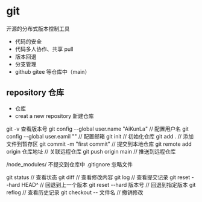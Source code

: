 # git

开源的分布式版本控制工具

- 代码的安全
- 代码多人协作、共享 pull
- 版本回退
- 分支管理
- github gitee 等仓库中（main）

## repository 仓库

- 仓库
- creat a new repository 新建仓库

git -v 查看版本号
git config --global user.name "AiKunLa" // 配置用户名
git config --global user.eamil "" // 配置邮箱
git init // 初始化仓库
git add . // 添加文件到暂存区 
git commit -m "first commit" // 提交到本地仓库
git remote add origin 仓库地址 // 关联远程仓库
git push origin main // 推送到远程仓库

/node_modules/ 不提交到仓库中
.gitignore 忽略文件

git status // 查看状态
git diff // 查看修改内容
git log // 查看提交记录
git reset --hard HEAD^ // 回退到上一个版本
git reset --hard 版本号 // 回退到指定版本
git reflog // 查看历史记录
git checkout -- 文件名 // 撤销修改